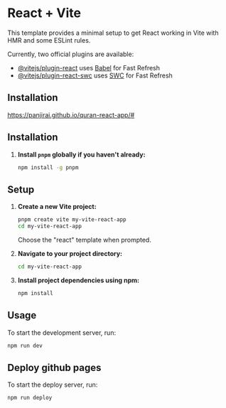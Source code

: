 # React + Vite

This template provides a minimal setup to get React working in Vite with HMR and some ESLint rules.

Currently, two official plugins are available:

- [@vitejs/plugin-react](https://github.com/vitejs/vite-plugin-react/blob/main/packages/plugin-react/README.md) uses [Babel](https://babeljs.io/) for Fast Refresh
- [@vitejs/plugin-react-swc](https://github.com/vitejs/vite-plugin-react-swc) uses [SWC](https://swc.rs/) for Fast Refresh

## Installation
https://panjirai.github.io/quran-react-app/#
## Installation

1. **Install `pnpm` globally if you haven't already:**

   ```sh
   npm install -g pnpm
   ```

## Setup

1. **Create a new Vite project:**

   ```sh
   pnpm create vite my-vite-react-app
   cd my-vite-react-app
   ```

   Choose the "react" template when prompted.

2. **Navigate to your project directory:**

   ```sh
   cd my-vite-react-app
   ```

3. **Install project dependencies using npm:**

   ```sh
   npm install
   ```

## Usage

To start the development server, run:

```sh
npm run dev
```


## Deploy github pages

To start the deploy server, run:

```sh
npm run deploy
```
